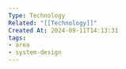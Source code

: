 ```yaml
---
Type: Technology
Related: "[[Technology]]"
Created At: 2024-09-11T14:13:31
tags:
- area
- system-design
---
```

